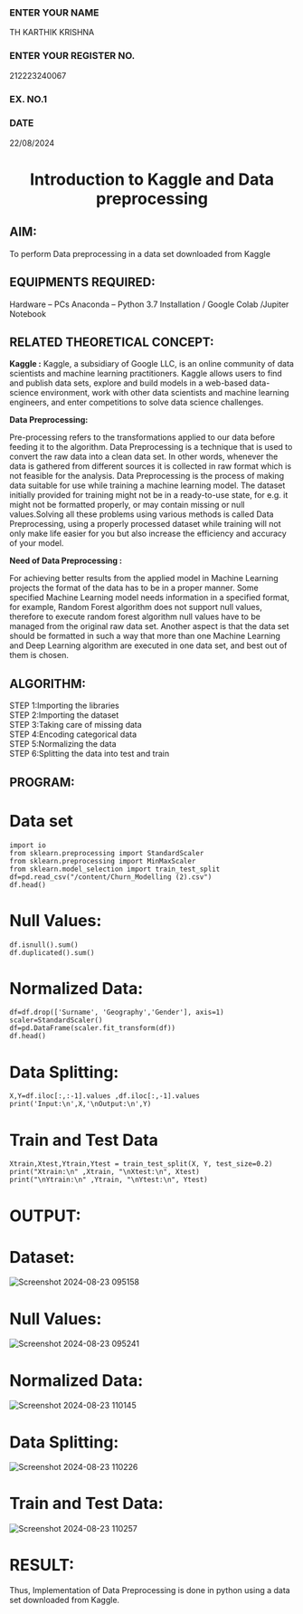 <H3>ENTER YOUR NAME</H3> TH KARTHIK KRISHNA
<H3>ENTER YOUR REGISTER NO.</H3> 212223240067
<H3>EX. NO.1</H3>
<H3>DATE</H3> 22/08/2024
<H1 ALIGN =CENTER> Introduction to Kaggle and Data preprocessing</H1>

## AIM:

To perform Data preprocessing in a data set downloaded from Kaggle

## EQUIPMENTS REQUIRED:
Hardware – PCs
Anaconda – Python 3.7 Installation / Google Colab /Jupiter Notebook

## RELATED THEORETICAL CONCEPT:

**Kaggle :**
Kaggle, a subsidiary of Google LLC, is an online community of data scientists and machine learning practitioners. Kaggle allows users to find and publish data sets, explore and build models in a web-based data-science environment, work with other data scientists and machine learning engineers, and enter competitions to solve data science challenges.

**Data Preprocessing:**

Pre-processing refers to the transformations applied to our data before feeding it to the algorithm. Data Preprocessing is a technique that is used to convert the raw data into a clean data set. In other words, whenever the data is gathered from different sources it is collected in raw format which is not feasible for the analysis.
Data Preprocessing is the process of making data suitable for use while training a machine learning model. The dataset initially provided for training might not be in a ready-to-use state, for e.g. it might not be formatted properly, or may contain missing or null values.Solving all these problems using various methods is called Data Preprocessing, using a properly processed dataset while training will not only make life easier for you but also increase the efficiency and accuracy of your model.

**Need of Data Preprocessing :**

For achieving better results from the applied model in Machine Learning projects the format of the data has to be in a proper manner. Some specified Machine Learning model needs information in a specified format, for example, Random Forest algorithm does not support null values, therefore to execute random forest algorithm null values have to be managed from the original raw data set.
Another aspect is that the data set should be formatted in such a way that more than one Machine Learning and Deep Learning algorithm are executed in one data set, and best out of them is chosen.


## ALGORITHM:
STEP 1:Importing the libraries<BR>
STEP 2:Importing the dataset<BR>
STEP 3:Taking care of missing data<BR>
STEP 4:Encoding categorical data<BR>
STEP 5:Normalizing the data<BR>
STEP 6:Splitting the data into test and train<BR>

##  PROGRAM:
# Data set
```import pandas as pd                                                
import io
from sklearn.preprocessing import StandardScaler
from sklearn.preprocessing import MinMaxScaler
from sklearn.model_selection import train_test_split
df=pd.read_csv("/content/Churn_Modelling (2).csv")         
df.head()
```
# Null Values:
```
df.isnull().sum()
df.duplicated().sum()
```
# Normalized Data:
```
df=df.drop(['Surname', 'Geography','Gender'], axis=1)
scaler=StandardScaler()                                             
df=pd.DataFrame(scaler.fit_transform(df))
df.head()
```
# Data Splitting:
```
X,Y=df.iloc[:,:-1].values ,df.iloc[:,-1].values                     
print('Input:\n',X,'\nOutput:\n',Y)
```
# Train and Test Data
```
Xtrain,Xtest,Ytrain,Ytest = train_test_split(X, Y, test_size=0.2)
print("Xtrain:\n" ,Xtrain, "\nXtest:\n", Xtest)                     
print("\nYtrain:\n" ,Ytrain, "\nYtest:\n", Ytest)
```
# OUTPUT:
# Dataset:

![Screenshot 2024-08-23 095158](https://github.com/user-attachments/assets/1c52d3fc-3aa1-4e66-b727-22f28d53af37)

# Null Values:

![Screenshot 2024-08-23 095241](https://github.com/user-attachments/assets/e7378916-e60d-46eb-bea8-b0980cbf194f)

# Normalized Data:

![Screenshot 2024-08-23 110145](https://github.com/user-attachments/assets/3cb3e699-7aea-4cef-990e-da9b07d43505)

# Data Splitting:

![Screenshot 2024-08-23 110226](https://github.com/user-attachments/assets/a6b02b84-0a61-4fd9-9df2-307362cd7e98)

# Train and Test Data:

![Screenshot 2024-08-23 110257](https://github.com/user-attachments/assets/f4e7ebda-33a5-45b1-9abf-7e439262d509)






# RESULT:
Thus, Implementation of Data Preprocessing is done in python using a data set downloaded from Kaggle.


